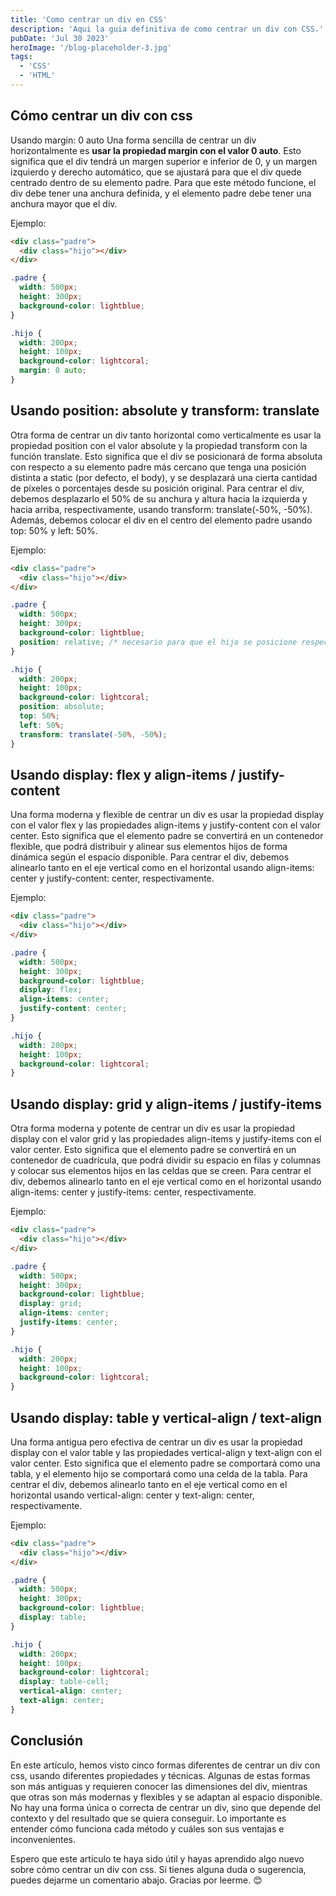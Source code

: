 ```yaml
---
title: 'Como centrar un div en CSS'
description: 'Aqui la guia definitiva de como centrar un div con CSS.'
pubDate: 'Jul 30 2023'
heroImage: '/blog-placeholder-3.jpg'
tags: 
  - 'CSS'
  - 'HTML'
---
```


## Cómo centrar un div con css
Usando margin: 0 auto
Una forma sencilla de centrar un div horizontalmente es **usar la propiedad margin con el valor 0 auto**. Esto significa que el div tendrá un margen superior e inferior de 0, y un margen izquierdo y derecho automático, que se ajustará para que el div quede centrado dentro de su elemento padre. Para que este método funcione, el div debe tener una anchura definida, y el elemento padre debe tener una anchura mayor que el div.

Ejemplo:
```html
<div class="padre">
  <div class="hijo"></div>
</div>
```
```css
.padre {
  width: 500px;
  height: 300px;
  background-color: lightblue;
}

.hijo {
  width: 200px;
  height: 100px;
  background-color: lightcoral;
  margin: 0 auto;
}
```
## Usando position: absolute y transform: translate
Otra forma de centrar un div tanto horizontal como verticalmente es usar la propiedad position con el valor absolute y la propiedad transform con la función translate. Esto significa que el div se posicionará de forma absoluta con respecto a su elemento padre más cercano que tenga una posición distinta a static (por defecto, el body), y se desplazará una cierta cantidad de píxeles o porcentajes desde su posición original. Para centrar el div, debemos desplazarlo el 50% de su anchura y altura hacia la izquierda y hacia arriba, respectivamente, usando transform: translate(-50%, -50%). Además, debemos colocar el div en el centro del elemento padre usando top: 50% y left: 50%.

Ejemplo:
```html
<div class="padre">
  <div class="hijo"></div>
</div>
```

```css
.padre {
  width: 500px;
  height: 300px;
  background-color: lightblue;
  position: relative; /* necesario para que el hijo se posicione respecto al padre */
}

.hijo {
  width: 200px;
  height: 100px;
  background-color: lightcoral;
  position: absolute;
  top: 50%;
  left: 50%;
  transform: translate(-50%, -50%);
}
```

## Usando display: flex y align-items / justify-content
Una forma moderna y flexible de centrar un div es usar la propiedad display con el valor flex y las propiedades align-items y justify-content con el valor center. Esto significa que el elemento padre se convertirá en un contenedor flexible, que podrá distribuir y alinear sus elementos hijos de forma dinámica según el espacio disponible. Para centrar el div, debemos alinearlo tanto en el eje vertical como en el horizontal usando align-items: center y justify-content: center, respectivamente.

Ejemplo:
```html
<div class="padre">
  <div class="hijo"></div>
</div>
```

```css
.padre {
  width: 500px;
  height: 300px;
  background-color: lightblue;
  display: flex;
  align-items: center;
  justify-content: center;
}

.hijo {
  width: 200px;
  height: 100px;
  background-color: lightcoral;
}
```

## Usando display: grid y align-items / justify-items
Otra forma moderna y potente de centrar un div es usar la propiedad display con el valor grid y las propiedades align-items y justify-items con el valor center. Esto significa que el elemento padre se convertirá en un contenedor de cuadrícula, que podrá dividir su espacio en filas y columnas y colocar sus elementos hijos en las celdas que se creen. Para centrar el div, debemos alinearlo tanto en el eje vertical como en el horizontal usando align-items: center y justify-items: center, respectivamente.

Ejemplo:
```html
<div class="padre">
  <div class="hijo"></div>
</div>
```

```css
.padre {
  width: 500px;
  height: 300px;
  background-color: lightblue;
  display: grid;
  align-items: center;
  justify-items: center;
}

.hijo {
  width: 200px;
  height: 100px;
  background-color: lightcoral;
}
```

## Usando display: table y vertical-align / text-align
Una forma antigua pero efectiva de centrar un div es usar la propiedad display con el valor table y las propiedades vertical-align y text-align con el valor center. Esto significa que el elemento padre se comportará como una tabla, y el elemento hijo se comportará como una celda de la tabla. Para centrar el div, debemos alinearlo tanto en el eje vertical como en el horizontal usando vertical-align: center y text-align: center, respectivamente.

Ejemplo:
```html
<div class="padre">
  <div class="hijo"></div>
</div>
```
```css
.padre {
  width: 500px;
  height: 300px;
  background-color: lightblue;
  display: table;
}

.hijo {
  width: 200px;
  height: 100px;
  background-color: lightcoral;
  display: table-cell;
  vertical-align: center;
  text-align: center;
}
```

## Conclusión

En este artículo, hemos visto cinco formas diferentes de centrar un div con css, usando diferentes propiedades y técnicas. Algunas de estas formas son más antiguas y requieren conocer las dimensiones del div, mientras que otras son más modernas y flexibles y se adaptan al espacio disponible. No hay una forma única o correcta de centrar un div, sino que depende del contexto y del resultado que se quiera conseguir. Lo importante es entender cómo funciona cada método y cuáles son sus ventajas e inconvenientes.

Espero que este artículo te haya sido útil y hayas aprendido algo nuevo sobre cómo centrar un div con css. Si tienes alguna duda o sugerencia, puedes dejarme un comentario abajo. Gracias por leerme. 😊
